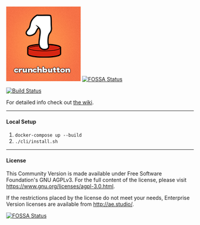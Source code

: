 ![Crunchbutton](www/assets/images/facebook-like.png)
[![FOSSA Status](https://app.fossa.io/api/projects/git%2Bgithub.com%2Fcrunchbutton%2Fcrunchbutton.svg?type=shield)](https://app.fossa.io/projects/git%2Bgithub.com%2Fcrunchbutton%2Fcrunchbutton?ref=badge_shield)

[![Build Status](https://travis-ci.org/crunchbutton/crunchbutton.svg?branch=master)](https://travis-ci.org/crunchbutton/crunchbutton)

For detailed info check out [the wiki](https://github.com/crunchbutton/crunchbutton/wiki).

---

#### Local Setup

1. `docker-compose up --build`
1. `./cli/install.sh`
---

#### License
This Community Version is made available under Free Software Foundation's GNU AGPLv3. For the full content of the license, please visit https://www.gnu.org/licenses/agpl-3.0.html.

If the restrictions placed by the license do not meet your needs, Enterprise Version licenses are available from http://ae.studio/.


[![FOSSA Status](https://app.fossa.io/api/projects/git%2Bgithub.com%2Fcrunchbutton%2Fcrunchbutton.svg?type=large)](https://app.fossa.io/projects/git%2Bgithub.com%2Fcrunchbutton%2Fcrunchbutton?ref=badge_large)
